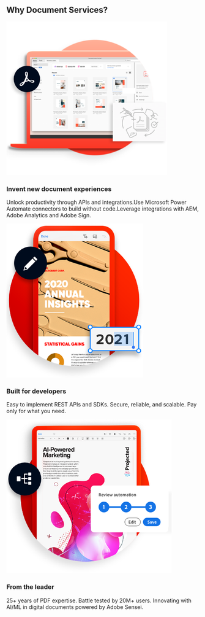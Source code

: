 <TitleBlock slots="heading" theme="lightest" className="titleBlock-align-left"/>

## Why Document Services?

<TextBlock slots="image,heading,text" width="33%" theme="lightest"  className="align-left img-m-size horizontal-align-heading"/>

![Invent new document experiences](../images/img-consistent-hifi@2x.png)

### Invent new document experiences

Unlock productivity through APIs and integrations.Use Microsoft Power Automate connectors to build without code.Leverage integrations with AEM, Adobe Analytics and Adobe Sign.





<TextBlock slots="image,heading,text" width="33%" theme="lightest"   className="align-left img-m-size horizontal-align-heading"/>

![Built for developers](../images/img-customized-experiences@2x.png)

### Built for developers

Easy to implement REST APIs and SDKs. Secure, reliable, and scalable. Pay only for what you need.




<TextBlock slots="image, heading, text" width="33%" theme="lightest"  className="align-left img-m-size horizontal-align-heading"/>

![From the leader](../images/img-workflow-automation@2x.png)

### From the leader

25+ years of PDF expertise. Battle tested by 20M+ users. Innovating with AI/ML in digital documents powered by Adobe Sensei.